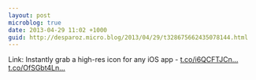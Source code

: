 ```yaml
---
layout: post
microblog: true
date: 2013-04-29 11:02 +1000
guid: http://desparoz.micro.blog/2013/04/29/t328675662435078144.html
---
```

Link: Instantly grab a high-res icon for any iOS app - [t.co/i6QCFTJCn...](http://t.co/i6QCFTJCn6) [t.co/OfSGbt4Ln...](http://t.co/OfSGbt4Lnd)

